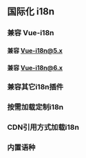 ## 国际化 i18n

### 兼容 Vue-i18n

#### 兼容 Vue-i18n@5.x

#### 兼容 Vue-i18n@6.x

### 兼容其它i18n插件

### 按需加载定制i18n

### CDN引用方式加载i18n

### 内置语种

